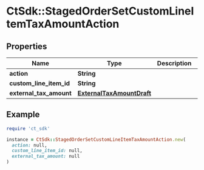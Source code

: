 # CtSdk::StagedOrderSetCustomLineItemTaxAmountAction

## Properties

| Name | Type | Description | Notes |
| ---- | ---- | ----------- | ----- |
| **action** | **String** |  |  |
| **custom_line_item_id** | **String** |  | [optional] |
| **external_tax_amount** | [**ExternalTaxAmountDraft**](ExternalTaxAmountDraft.md) |  | [optional] |

## Example

```ruby
require 'ct_sdk'

instance = CtSdk::StagedOrderSetCustomLineItemTaxAmountAction.new(
  action: null,
  custom_line_item_id: null,
  external_tax_amount: null
)
```

